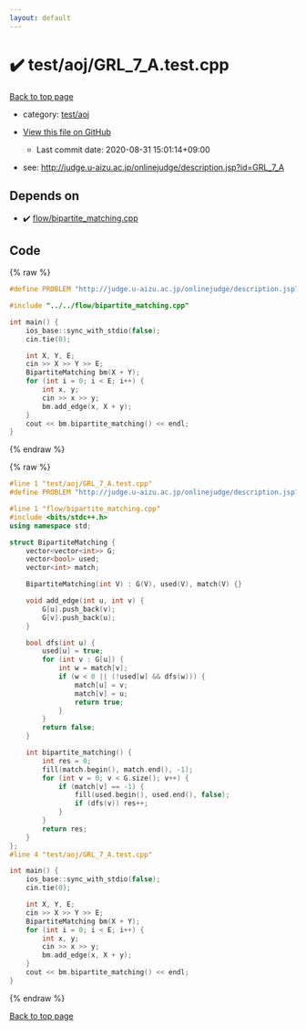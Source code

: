 ```yaml
---
layout: default
---
```


<!-- mathjax config similar to math.stackexchange -->
<script type="text/javascript" async
  src="https://cdnjs.cloudflare.com/ajax/libs/mathjax/2.7.5/MathJax.js?config=TeX-MML-AM_CHTML">
</script>
<script type="text/x-mathjax-config">
  MathJax.Hub.Config({
    TeX: { equationNumbers: { autoNumber: "AMS" }},
    tex2jax: {
      inlineMath: [ ['$','$'] ],
      processEscapes: true
    },
    "HTML-CSS": { matchFontHeight: false },
    displayAlign: "left",
    displayIndent: "2em"
  });
</script>

<script type="text/javascript" src="https://cdnjs.cloudflare.com/ajax/libs/jquery/3.4.1/jquery.min.js"></script>
<script src="https://cdn.jsdelivr.net/npm/jquery-balloon-js@1.1.2/jquery.balloon.min.js" integrity="sha256-ZEYs9VrgAeNuPvs15E39OsyOJaIkXEEt10fzxJ20+2I=" crossorigin="anonymous"></script>
<script type="text/javascript" src="../../../assets/js/copy-button.js"></script>
<link rel="stylesheet" href="../../../assets/css/copy-button.css" />


# :heavy_check_mark: test/aoj/GRL_7_A.test.cpp

<a href="../../../index.html">Back to top page</a>

* category: <a href="../../../index.html#0d0c91c0cca30af9c1c9faef0cf04aa9">test/aoj</a>
* <a href="{{ site.github.repository_url }}/blob/master/test/aoj/GRL_7_A.test.cpp">View this file on GitHub</a>
    - Last commit date: 2020-08-31 15:01:14+09:00


* see: <a href="http://judge.u-aizu.ac.jp/onlinejudge/description.jsp?id=GRL_7_A">http://judge.u-aizu.ac.jp/onlinejudge/description.jsp?id=GRL_7_A</a>


## Depends on

* :heavy_check_mark: <a href="../../../library/flow/bipartite_matching.cpp.html">flow/bipartite_matching.cpp</a>


## Code

<a id="unbundled"></a>
{% raw %}
```cpp
#define PROBLEM "http://judge.u-aizu.ac.jp/onlinejudge/description.jsp?id=GRL_7_A"

#include "../../flow/bipartite_matching.cpp"

int main() {
    ios_base::sync_with_stdio(false);
    cin.tie(0);

    int X, Y, E;
    cin >> X >> Y >> E;
    BipartiteMatching bm(X + Y);
    for (int i = 0; i < E; i++) {
        int x, y;
        cin >> x >> y;
        bm.add_edge(x, X + y);
    }
    cout << bm.bipartite_matching() << endl;
}
```
{% endraw %}

<a id="bundled"></a>
{% raw %}
```cpp
#line 1 "test/aoj/GRL_7_A.test.cpp"
#define PROBLEM "http://judge.u-aizu.ac.jp/onlinejudge/description.jsp?id=GRL_7_A"

#line 1 "flow/bipartite_matching.cpp"
#include <bits/stdc++.h>
using namespace std;

struct BipartiteMatching {
    vector<vector<int>> G;
    vector<bool> used;
    vector<int> match;

    BipartiteMatching(int V) : G(V), used(V), match(V) {}

    void add_edge(int u, int v) {
        G[u].push_back(v);
        G[v].push_back(u);
    }

    bool dfs(int u) {
        used[u] = true;
        for (int v : G[u]) {
            int w = match[v];
            if (w < 0 || (!used[w] && dfs(w))) {
                match[u] = v;
                match[v] = u;
                return true;
            }
        }
        return false;
    }

    int bipartite_matching() {
        int res = 0;
        fill(match.begin(), match.end(), -1);
        for (int v = 0; v < G.size(); v++) {
            if (match[v] == -1) {
                fill(used.begin(), used.end(), false);
                if (dfs(v)) res++;
            }
        }
        return res;
    }
};
#line 4 "test/aoj/GRL_7_A.test.cpp"

int main() {
    ios_base::sync_with_stdio(false);
    cin.tie(0);

    int X, Y, E;
    cin >> X >> Y >> E;
    BipartiteMatching bm(X + Y);
    for (int i = 0; i < E; i++) {
        int x, y;
        cin >> x >> y;
        bm.add_edge(x, X + y);
    }
    cout << bm.bipartite_matching() << endl;
}

```
{% endraw %}

<a href="../../../index.html">Back to top page</a>

